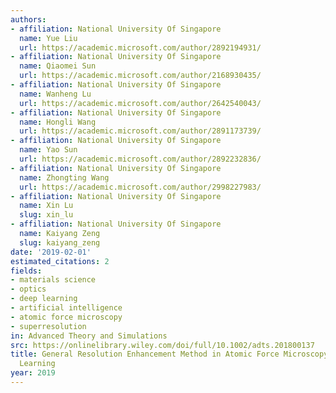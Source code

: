 ```yaml
---
authors:
- affiliation: National University Of Singapore
  name: Yue Liu
  url: https://academic.microsoft.com/author/2892194931/
- affiliation: National University Of Singapore
  name: Qiaomei Sun
  url: https://academic.microsoft.com/author/2168930435/
- affiliation: National University Of Singapore
  name: Wanheng Lu
  url: https://academic.microsoft.com/author/2642540043/
- affiliation: National University Of Singapore
  name: Hongli Wang
  url: https://academic.microsoft.com/author/2891173739/
- affiliation: National University Of Singapore
  name: Yao Sun
  url: https://academic.microsoft.com/author/2892232836/
- affiliation: National University Of Singapore
  name: Zhongting Wang
  url: https://academic.microsoft.com/author/2998227983/
- affiliation: National University Of Singapore
  name: Xin Lu
  slug: xin_lu
- affiliation: National University Of Singapore
  name: Kaiyang Zeng
  slug: kaiyang_zeng
date: '2019-02-01'
estimated_citations: 2
fields:
- materials science
- optics
- deep learning
- artificial intelligence
- atomic force microscopy
- superresolution
in: Advanced Theory and Simulations
src: https://onlinelibrary.wiley.com/doi/full/10.1002/adts.201800137
title: General Resolution Enhancement Method in Atomic Force Microscopy Using Deep
  Learning
year: 2019
---
```

